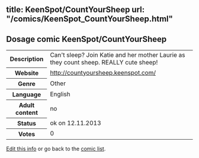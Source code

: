 title: KeenSpot/CountYourSheep
url: "/comics/KeenSpot_CountYourSheep.html"
---
Dosage comic KeenSpot/CountYourSheep
-----------------------------------------

<p id="msg"></p>
<script type="text/javascript">
if (window.location.search === '?edit_info_mail=sent_ok') {
  var elem = document.getElementById("msg");
  elem.innerHTML = 'Edited information sucessfully sent for review, which is usually done daily. Thanks!';
  elem.className = 'ok';
}
</script>
<table class="comicinfo">
<tr>
<th>Description</th><td>Can't sleep? Join Katie and her mother Laurie as they count sheep. REALLY cute sheep!</td>
</tr>
<tr>
<th>Website</th><td><a href="http://countyoursheep.keenspot.com/">http://countyoursheep.keenspot.com/</a></td>
</tr>
<tr>
<th>Genre</th><td>Other</td>
</tr>
<tr>
<th>Language</th><td>English</td>
</tr>
<tr>
<th>Adult content</th><td>no</td>
</tr>
<tr>
<th>Status</th><td>ok on 12.11.2013</td>
</tr>
<tr>
<th>Votes</th><td>0</td>
</tr>
</table>

[Edit this info](KeenSpot_CountYourSheep_edit.html) or go back to the [comic list](../comic-index.html).
